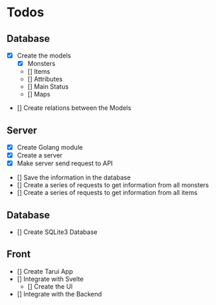 # Todos

## Database

- [x] Create the models
    - [x] Monsters
    - [] Items
    - [] Attributes
    - [] Main Status
    - [] Maps
- [] Create relations between the Models

## Server

- [x] Create Golang module
- [x] Create a server 
- [x] Make server send request to API
- [] Save the information in the database
- [] Create a series of requests to get information from all monsters
- [] Create a series of requests to get information from all items

## Database

- [] Create SQLite3 Database

## Front

- [] Create Tarui App
- [] Integrate with Svelte
    - [] Create the UI
- [] Integrate with the Backend
